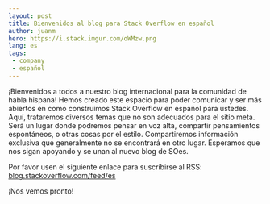 ```yaml
---
layout: post
title: Bienvenidos al blog para Stack Overflow en español
author: juanm
hero: https://i.stack.imgur.com/oWMzw.png
lang: es
tags:
 - company
 - español
---
```


¡Bienvenidos a todos a nuestro blog internacional para la comunidad de habla hispana! Hemos creado este espacio para poder comunicar y ser más abiertos en como construimos Stack Overflow en español para ustedes. Aquí, trataremos diversos temas que no son adecuados para el sitio meta.  Será un lugar donde podremos pensar en voz alta, compartir pensamientos espontáneos, o otras cosas por el estilo. Compartiremos información exclusiva que generalmente no se encontrará en otro lugar.  Esperamos que nos sigan apoyando y se unan al nuevo blog de SOes.

Por favor usen el siguiente enlace para suscribirse al RSS:  [blog.stackoverflow.com/feed/es](blog.stackoverflow.com/feed/es)

¡Nos vemos pronto!



